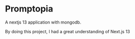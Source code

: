 # Promptopia
A nextjs 13 application with mongodb.

By doing this project, I had a great understanding of Next.js 13